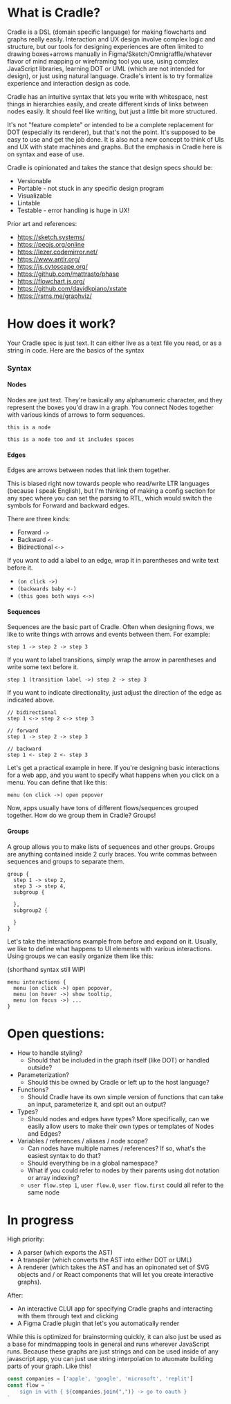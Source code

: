 # What is Cradle?

Cradle is a DSL (domain specific language) for making flowcharts and graphs really easily. Interaction and UX design involve complex logic and structure, but our tools for designing experiences are often limited to drawing boxes+arrows manually in Figma/Sketch/Omnigraffle/whatever flavor of mind mapping or wireframing tool you use, using complex JavaScript libraries, learning DOT or UML (which are not intended for design), or just using natural language. Cradle's intent is to try formalize experience and interaction design as code.

Cradle has an intuitive syntax that lets you write with whitespace, nest things in hierarchies easily, and create different kinds of links between nodes easily. It should feel like writing, but just a little bit more structured.

It's not "feature complete" or intended to be a complete replacement for DOT (especially its renderer), but that's not the point. It's supposed to be easy to use and get the job done. It is also not a new concept to think of UIs and UX with state machines and graphs. But the emphasis in Cradle here is on syntax and ease of use.

Cradle is opinionated and takes the stance that design specs should be: 
- Versionable
- Portable - not stuck in any specific design program
- Visualizable
- Lintable
- Testable - error handling is huge in UX! 

Prior art and references:
- https://sketch.systems/
- https://pegjs.org/online
- https://lezer.codemirror.net/
- https://www.antlr.org/
- https://js.cytoscape.org/
- https://github.com/mattrasto/phase
- https://flowchart.js.org/
- https://github.com/davidkpiano/xstate
- https://rsms.me/graphviz/

# How does it work?

Your Cradle spec is just text. It can either live as a text file you read, or as a string in code. Here are the basics of the syntax

### Syntax
#### Nodes
Nodes are just text. They're basically any alphanumeric character, and they represent the boxes you'd draw in a graph. You connect Nodes together with various kinds of arrows to form sequences.
```
this is a node
```
```
this is a node too and it includes spaces
```

#### Edges
Edges are arrows between nodes that link them together.

This is biased right now towards people who read/write LTR languages (because I speak English), but I'm thinking of making a config section for any spec where you can set the parsing to RTL, which would switch the symbols for Forward and backward edges.

There are three kinds: 
- Forward `->`
- Backward `<-`
- Bidirectional `<->`

If you want to add a label to an edge, wrap it in parentheses and write text before it.

- `(on click ->)`
- `(backwards baby <-)`
- `(this goes both ways <->)`

#### Sequences
Sequences are the basic part of Cradle. Often when designing flows, we like to write things with arrows and events between them. For example:
```
step 1 -> step 2 -> step 3
```
If you want to label transitions, simply wrap the arrow in parentheses and write some text before it.
```
step 1 (transition label ->) step 2 -> step 3
```
If you want to indicate directionality, just adjust the direction of the edge as indicated above.
```
// bidirectional
step 1 <-> step 2 <-> step 3
```
```
// forward
step 1 -> step 2 -> step 3
```
```
// backward
step 1 <- step 2 <- step 3

```
Let's get a practical example in here. If you're designing basic interactions for a web app, and you want to specify what happens when you click on a menu. You can define that like this:
```
menu (on click ->) open popover
```

Now, apps usually have tons of different flows/sequences grouped together. How do we group them in Cradle? Groups!

#### Groups
A group allows you to make lists of sequences and other groups.
Groups are anything contained inside 2 curly braces. You write commas between sequences and groups to separate them.
```
group {
  step 1 -> step 2,
  step 3 -> step 4,
  subgroup {

  },
  subgroup2 {

  }
}
```

Let's take the interactions example from before and expand on it. Usually, we like to define what happens to UI elements with various interactions. Using groups we can easily organize them like this:

(shorthand syntax still WIP)
```
menu interactions {
  menu (on click ->) open popover,
  menu (on hover ->) show tooltip,
  menu (on focus ->) ...
}
```


# Open questions:
- How to handle styling?
  - Should that be included in the graph itself (like DOT) or handled outside?
- Parameterization?
  - Should this be owned by Cradle or left up to the host language?
- Functions?
  - Should Cradle have its own simple version of functions that can take an input, parameterize it, and spit out an output?
- Types?
  - Should nodes and edges have types? More specifically, can we easily allow users to make their own types or templates of Nodes and Edges?
- Variables / references / aliases / node scope? 
  - Can nodes have multiple names / references? If so, what's the easiest syntax to do that? 
  - Should everything be in a global namespace?
  - What if you could refer to nodes by their parents using dot notation or array indexing?
  - `user flow.step 1`, `user flow.0`, `user flow.first` could all refer to the same node

# In progress
High priority:
- A parser (which exports the AST)
- A transpiler (which converts the AST into either DOT or UML)
- A renderer (which takes the AST and has an opinonated set of SVG objects and / or React components that will let you create interactive graphs).

After:
- An interactive CLUI app for specifying Cradle graphs and interacting with them through text and clicking
- A Figma Cradle plugin that let's you automatically render 

While this is optimized for brainstorming quickly, it can also just be used as a base for mindmapping tools in general and runs wherever JavaScript runs. Because these graphs are just strings and can be used inside of any javascript app, you can just use string interpolation to atuomate building parts of your graph. Like this!

```javascript
const companies = ['apple', 'google', 'microsoft', 'replit']
const flow = `
    sign in with { ${companies.join(",")} -> go to oauth }
`
```
